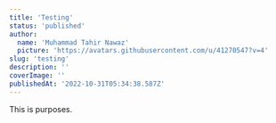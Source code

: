 ```yaml
---
title: 'Testing'
status: 'published'
author:
  name: 'Muhammad Tahir Nawaz'
  picture: 'https://avatars.githubusercontent.com/u/41270547?v=4'
slug: 'testing'
description: ''
coverImage: ''
publishedAt: '2022-10-31T05:34:38.587Z'
---
```


This is purposes.

